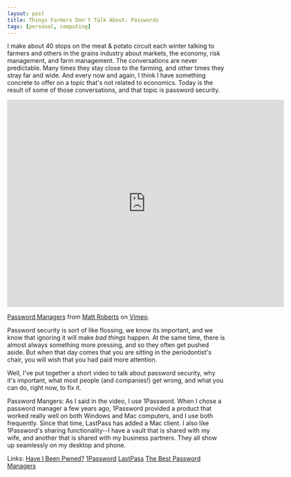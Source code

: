 ```yaml
---
layout: post
title: Things Farmers Don't Talk About: Passwords
tags: [personal, computing]
---
```


I make about 40 stops on the meat & potato circuit each winter talking to farmers and others in the grains industry about markets, the economy, risk management, and farm management. The conversations are never predictable. Many times they stay close to the farming, and other times they stray far and wide. And every now and again, I think I have something concrete to offer on a topic that's not  related to economics. Today is the result of some of those conversations, and that topic is password security.

<iframe src="https://player.vimeo.com/video/208856909" width="640" height="480" frameborder="0" webkitallowfullscreen mozallowfullscreen > </iframe>
<p><a href="https://vimeo.com/208856909">Password Managers</a> from <a href="https://vimeo.com/youreconprof">Matt Roberts</a> on <a href="https://vimeo.com">Vimeo</a>.</p>



Password security is sort of like flossing, we know its important, and we know that ignoring it will make *bad things* happen. At the same time, there is almost always something more pressing, and so they often get pushed aside. But when that day comes that you are sitting in the periodontist's chair, you will wish that you had paid more attention. 

Well, I've put together a short video to talk about password security, why it's important, what most people (and companies!) get wrong, and what you can do, right now, to fix it.

Password Mangers:
As I said in the video, I use 1Password. When I chose a password manager a few years ago, 1Password provided a product that worked really well on both Windows and Mac computers, and I use both frequently. Since that time, LastPass has added a Mac client. I also like 1Password's sharing functionality--I have a vault that is shared with my wife, and another that is shared with my business partners. They all show up seamlessly on my desktop and phone. 

Links:
[Have I Been Pwned?](http://haveibeenpwned.com)
[1Password](http://1password.com)
[LastPass](http://www.lastpass.com)
[The Best Password Managers](http://thewirecutter.com/reviews/best-password-managers/)